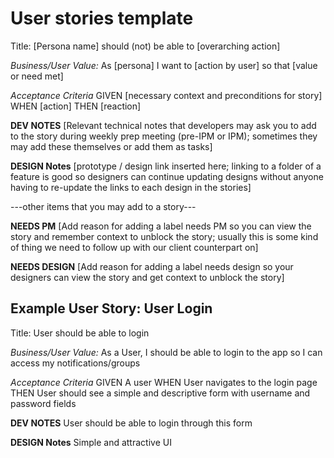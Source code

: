 # User stories template

Title: [Persona name] should (not) be able to [overarching action]

_Business/User Value:_ As [persona] I want to [action by user] so that [value or need met]

_Acceptance Criteria_
GIVEN [necessary context and preconditions for story]
WHEN [action]
THEN [reaction]

**DEV NOTES**
[Relevant technical notes that developers may ask you to add to the story during weekly prep meeting (pre-IPM or IPM); sometimes they may add these themselves or add them as tasks]

**DESIGN Notes**
[prototype / design link inserted here; linking to a folder of a feature is good so designers can continue updating designs without anyone having to re-update the links to each design in the stories]

---other items that you may add to a story---

**NEEDS PM**
[Add reason for adding a label needs PM so you can view the story and remember context to unblock the story; usually this is some kind of thing we need to follow up with our client counterpart on]

**NEEDS DESIGN**
[Add reason for adding a label needs design so your designers can view the story and get context to unblock the story]


## Example User Story: User Login

Title: User should be able to login

_Business/User Value:_ As a User, I should be able to login to the app so I can access my notifications/groups

_Acceptance Criteria_
GIVEN A user
WHEN User navigates to the login page
THEN User should see a simple and descriptive form with username and password fields

**DEV NOTES**
User should be able to login through this form

**DESIGN Notes**
Simple and attractive UI
